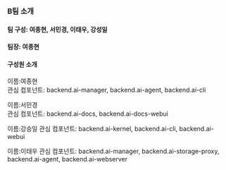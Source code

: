 ### B팀 소개

#### 팀 구성: 여종현, 서민경, 이태우, 강성일
#### 팀장: 여종현


#### 구성원 소개 
이름:여종현   
관심 컴포넌트: backend.ai-manager, backend.ai-agent, backend.ai-cli

이름:서민경   
관심 컴포넌트: backend.ai-docs, backend.ai-docs-webui

이름:강승일
관심 컴포넌트: backend.ai-kernel, backend.ai-cli, backend.ai-webui

이름:이태우
관심 컴포넌트: backend.ai-manager, backend.ai-storage-proxy, backend.ai-agent, backend.ai-webserver
